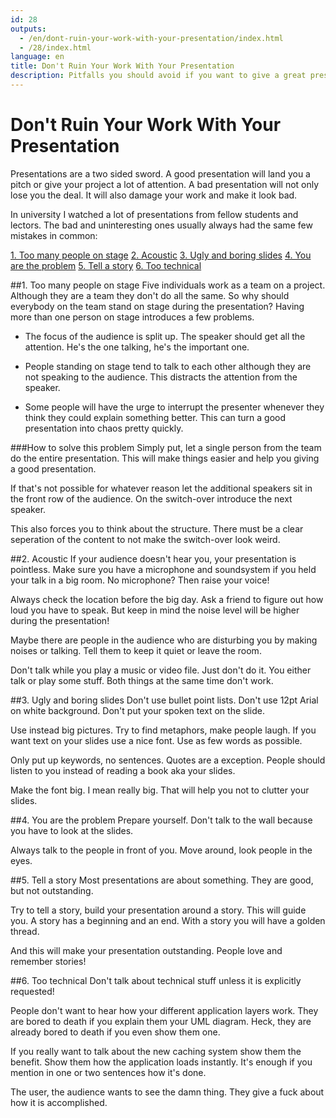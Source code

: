 ```yaml
---
id: 28
outputs:
  - /en/dont-ruin-your-work-with-your-presentation/index.html
  - /28/index.html
language: en
title: Don't Ruin Your Work With Your Presentation
description: Pitfalls you should avoid if you want to give a great presentation
---
```

# Don't Ruin Your Work With Your Presentation

Presentations are a two sided sword. A good presentation will land you a pitch or give your project a lot of attention. A bad presentation will not only lose you the deal. It will also damage your work and make it look bad.

In university I watched a lot of presentations from fellow students and lectors. The bad and uninteresting ones usually always had the same few mistakes in common:

[1. Too many people on stage](#1_too_many_people_on_stage)
[2. Acoustic](#2_acoustic)
[3. Ugly and boring slides](#3_ugly_and_boring_slides)
[4. You are the problem](#4_you_are_the_problem)
[5. Tell a story](#5_tell_a_story)
[6. Too technical](#6_too_technical)

##1. Too many people on stage
Five individuals work as a team on a project. Although they are a team they don't do all the same. So why should everybody on the team stand on stage during the presentation? Having more than one person on stage introduces a few problems.

* The focus of the audience is split up. The speaker should get all the attention. He's the one talking, he's the important one.

* People standing on stage tend to talk to each other although they are not speaking to the audience. This distracts the attention from the speaker.

* Some people will have the urge to interrupt the presenter whenever they think they could explain something better. This can turn a good presentation into chaos pretty quickly.

###How to solve this problem
Simply put, let a single person from the team do the entire presentation. This will make things easier and help you giving a good presentation.

If that's not possible for whatever reason let the additional speakers sit in the front row of the audience. On the switch-over introduce the next speaker.

This also forces you to think about the structure. There must be a clear seperation of the content to not make the switch-over look weird.

##2. Acoustic
If your audience doesn't hear you, your presentation is pointless. Make sure you have a microphone and soundsystem if you held your talk in a big room. No microphone? Then raise your voice!

Always check the location before the big day. Ask a friend to figure out how loud you have to speak. But keep in mind the noise level will be higher during the presentation!

Maybe there are people in the audience who are disturbing you by making noises or talking. Tell them to keep it quiet or leave the room.

Don't talk while you play a music or video file. Just don't do it. You either talk or play some stuff. Both things at the same time don't work.

##3. Ugly and boring slides
Don't use bullet point lists. Don't use 12pt Arial on white background. Don't put your spoken text on the slide.

Use instead big pictures. Try to find metaphors, make people laugh. If you want text on your slides use a nice font. Use as few words as possible.

Only put up keywords, no sentences. Quotes are a exception. People should listen to you instead of reading a book aka your slides.

Make the font big. I mean really big. That will help you not to clutter your slides.

##4. You are the problem
Prepare yourself. Don't talk to the wall because you have to look at the slides.

Always talk to the people in front of you. Move around, look people in the eyes.

##5. Tell a story
Most presentations are about something. They are good, but not outstanding.

Try to tell a story, build your presentation around a story. This will guide you. A story has a beginning and an end. With a story you will have a golden thread.

And this will make your presentation outstanding. People love and remember stories!

##6. Too technical
Don't talk about technical stuff unless it is explicitly requested!

People don't want to hear how your different application layers work. They are bored to death if you explain them your UML diagram. Heck, they are already bored to death if you even show them one.

If you really want to talk about the new caching system show them the benefit. Show them how the application loads instantly. It's enough if you mention in one or two sentences how it's done.

The user, the audience wants to see the damn thing. They give a fuck about how it is accomplished.
